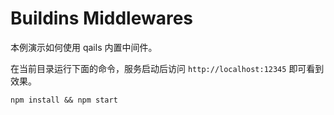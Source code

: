 # Buildins Middlewares

本例演示如何使用 qails 内置中间件。

在当前目录运行下面的命令，服务启动后访问 `http://localhost:12345` 即可看到效果。

```
npm install && npm start
```

